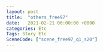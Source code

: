 ```yaml
---
layout: post
title:  "others_free97"
date:   2021-02-21 06:00:00 +0000
categories: Etc
Tags: Story Etc
SceneCode: ["scene_free97_q1_s20"]
---
```


